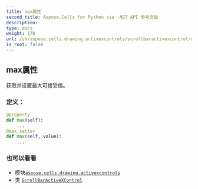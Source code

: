 ```yaml
---
title: max属性
second_title: Aspose.Cells for Python via .NET API 参考文献
description:
type: docs
weight: 170
url: /zh/aspose.cells.drawing.activexcontrols/scrollbaractivexcontrol/max/
is_root: false
---
```

## max属性

获取并设置最大可接受值。
### 定义：
```python
@property
def max(self):
    ...
@max.setter
def max(self, value):
    ...
```

### 也可以看看
* 模块[`aspose.cells.drawing.activexcontrols`](../../)
* 类 [`ScrollBarActiveXControl`](/cells/python-net/zh/aspose.cells.drawing.activexcontrols/scrollbaractivexcontrol)
